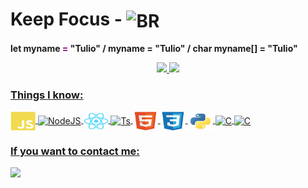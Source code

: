 # Keep Focus - <img align="center" alt="BR" height="30" width="30" src="https://user-images.githubusercontent.com/62257920/156895879-213ecf25-3ed2-48a4-ac44-4949167f9213.png">

<b>let myname <span style="color: purple">=</span> "Tulio" / myname = "Tulio" / char myname[] = "Tulio"</b>

<div align="center">
  <a href="https://github.com/TulioHRC">
  <img height="180em" src="https://github-readme-stats.vercel.app/api?username=tuliohrc&show_icons=true&theme=dark&include_all_commits=true&count_private=true"/>
  <img height="180em" src="https://github-readme-stats.vercel.app/api/top-langs/?username=tuliohrc&layout=compact&langs_count=7&theme=dark"/>
</div>
  
### Things I know:
<div style="display: inline_block">
  <img align="center" alt="Js" height="30" width="40" src="https://raw.githubusercontent.com/devicons/devicon/master/icons/javascript/javascript-plain.svg">
  <img align="center" alt="NodeJS" height="30" width="40" src="https://cdn.jsdelivr.net/gh/devicons/devicon/icons/nodejs/nodejs-original.svg">
  <img align="center" alt="ReactJS" height="30" width="40" src="https://raw.githubusercontent.com/devicons/devicon/master/icons/react/react-original.svg">
  <img align="center" alt="Ts" height="30" width="40" src="https://cdn.jsdelivr.net/gh/devicons/devicon@latest/icons/typescript/typescript-original.svg">
  <img align="center" alt="HTML" height="30" width="40" src="https://raw.githubusercontent.com/devicons/devicon/master/icons/html5/html5-original.svg">
  <img align="center" alt="CSS" height="30" width="40" src="https://raw.githubusercontent.com/devicons/devicon/master/icons/css3/css3-original.svg">
  <img align="center" alt="Python" height="30" width="40" src="https://raw.githubusercontent.com/devicons/devicon/master/icons/python/python-original.svg">
  <img align="center" alt="C" height="30" width="40" src="https://cdn.jsdelivr.net/gh/devicons/devicon/icons/c/c-original.svg">
  <img align="center" alt="C" height="30" width="40" src="https://cdn.jsdelivr.net/gh/devicons/devicon@latest/icons/cplusplus/cplusplus-original.svg">
</div>

### If you want to contact me:
  
<div> 
  <a href="https://www.linkedin.com/in/tulio-henrique00" target="_blank"><img src="https://img.shields.io/badge/LinkedIn-0077B5?style=for-the-badge&logo=linkedin&logoColor=white" target="_blank"></a>
</div>

<!--

References:

- ReadME stats repository: https://github.com/anuraghazra/github-readme-stats
- Rafaella Ballerini's video: https://www.youtube.com/watch?v=TsaLQAetPLU
- Badges icons: https://github.com/alexandresanlim/Badges4-README.md-Profile

-->
